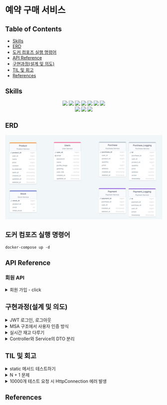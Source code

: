 # 예약 구매 서비스

## Table of Contents
- [Skills](#skills)
- [ERD](#erd)
- [도커 컴포즈 실행 명령어](#도커-컴포즈-실행-명령어)
- [API Reference](#api-reference)
- [구현과정(설계 및 의도)](#구현과정(설계-및-의도))
- [TIL 및 회고](#til-및-회고)
- [References](#references)

## Skills
<div align=center> 
<img src="https://img.shields.io/badge/java-007396?style=for-the-badge&logo=java&logoColor=white">
<img src="https://img.shields.io/badge/spring boot-6DB33F?style=for-the-badge&logo=springboot&logoColor=white">
<img src="https://img.shields.io/badge/spring data jpa-6DB33F?style=for-the-badge&logo=spring&logoColor=white">
<img src="https://img.shields.io/badge/junit5-25A162?style=for-the-badge&logo=junit5&logoColor=white">
<img src="https://img.shields.io/badge/postgresql-4169E1?style=for-the-badge&logo=postgresql&logoColor=white">
<img src="https://img.shields.io/badge/h2-4479A1?style=for-the-badge">
<img src="https://img.shields.io/badge/docker-2496ED?style=for-the-badge&logo=docker&logoColor=white">

<br/>

<img src="https://img.shields.io/badge/Github-181717?style=for-the-badge&logo=Github&logoColor=white">
<img src="https://img.shields.io/badge/Notion-000000?style=for-the-badge&logo=notion&logoColor=white">
<img src="https://img.shields.io/badge/drawsql-%23000000.svg?style=for-the-badge&logo=diagrams.net&logoColor=white">
</div>

## ERD
![ERD](doc/ERD.png)

## 도커 컴포즈 실행 명령어
``docker-compose up -d``

## API Reference

### 회원 API
<details>
<summary>회원 가입 - click</summary>

#### Request
`POST /user-service/signup`

```json
--boundary
Content-Disposition: form-data; name="data"
Content-Type: application/json

{
  "email": "test1@example.com",
  "password": "abc123^^",
  "name": "홍길동",
  "greeting": "안녕하세요.",
  "code": "706511",
  "userRole": "USER"
}
--boundary
Content-Disposition: form-data; name="profileImage"; filename="image.jpg"
Content-Type: image/jpeg

[이미지 데이터]
--boundary--
```
| Field          | Type     | Description          |
|:---------------|:---------|:---------------------|
| `email`      | `string` | (Required) 이메일       |
| `password`     | `string` | (Required) 비밀번호      |
| `name`     | `string` | (Required) 이름        |
| `greeting` | `string` | (Required) 인사말       |
| `code` | `int`    | (Required) 이메일 인증 코드 |
| `userRole` | `string` | (Required) 사용자 역할    |

#### Response
```text
201 CREATED
```
```text
400 Bad Request
{
    "error_code": "ALREADY_EXISTS_EMAIL",
    "message": "이미 가입된 이메일입니다."
}
```
```text
400 Bad Request
{
    "error_code": "INVALID_REQUEST",
    "message": "올바른 이메일 형식으로 입력해주세요."
}
```
```text
400 Bad Request
{
    "error_code": "INVALID_REQUEST",
    "message": "비밀번호는 숫자, 문자, 특수 문자를 각 1개 이상 포함하고, 최소 8자 이상이어야 합니다."
}
```
```text
401 Unauthorized
{
    "error_code": "EMAIL_AUTH_CODE_INCORRECT",
    "message": "이메일 인증 코드가 일치하지 않습니다."
}
```
</details>

## 구현과정(설계 및 의도)
<details>
<summary>JWT 로그인, 로그아웃</summary>

**고민1.** Refresh Token 저장 방식 
</br>

- 쿠키
- 세션
- Redis

**고민2.** 로그아웃한 Access Token이 탈취되었다면?
- Access Token 만료시간을 짧게 하여 피해 최소화
- 탈취된 토큰을 아예 사용할 수 없게하려면?
  - Access Token의 남은 만료시간만큼 Redis에 저장하여 해당 토큰이 Redis에 있다면 로그아웃한 토큰으로 판단하고 로그인 및 요청 불가
</details>

<details>
<summary>MSA 구조에서 사용자 인증 방식</summary>

- JWT를 적용하여 인증 서비스와 의존성 없이 각 서비스가 스스로 사용자 인증을 수행
- API Gateway에서 공통 인증 절차를 수행하여 각 서비스와 인증 절차를 추상화
- 추가 구현하면 좋을 것 같은 사항
  - 인증 캐시를 사용하여 반복된 인증 절차 줄이기
</details>

<details>
<summary>실시간 재고 다루기</summary>

**고민1.** 많은 사람이 한번에 재고 정보에 접근할 때 동시성 문제
</br>

- Redisson Lock, DB Lock 이용
- 원자적인 연산을 할 수 있도록 구현

**고민2.** 결제 프로세스에 진입하고 이탈할 때마다 재고를 업데이트한다. 이때, 
</br>
1. 
</details>

<details>
<summary>Controller와 Service의 DTO 분리</summary>

</details>



## TIL 및 회고
<details>
<summary>static 메서드 테스트하기</summary>
</details>


<details>
<summary>N + 1 문제</summary>
</details>


<details>
<summary>10000개 테스트 요청 시 HttpConnection 에러 발생</summary>
</details>

## References


